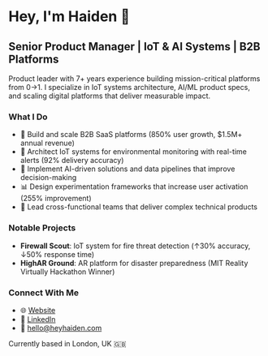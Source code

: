 # Hey, I'm Haiden 👋

## Senior Product Manager | IoT & AI Systems | B2B Platforms

Product leader with 7+ years experience building mission-critical platforms from 0→1. I specialize in IoT systems architecture, AI/ML product specs, and scaling digital platforms that deliver measurable impact.

### What I Do

- 🚀 Build and scale B2B SaaS platforms (850% user growth, $1.5M+ annual revenue)
- 🔧 Architect IoT systems for environmental monitoring with real-time alerts (92% delivery accuracy)
- 🧠 Implement AI-driven solutions and data pipelines that improve decision-making
- 📊 Design experimentation frameworks that increase user activation (255% improvement)
- 👥 Lead cross-functional teams that deliver complex technical products

### Notable Projects

- **Firewall Scout**: IoT system for fire threat detection (↑30% accuracy, ↓50% response time)
- **HighAR Ground**: AR platform for disaster preparedness (MIT Reality Virtually Hackathon Winner)

### Connect With Me

- 🌐 [Website](https://heyhaiden.vercel.app/)
- 💼 [LinkedIn](https://www.linkedin.com/in/haidenmcgill)
- 📧 [hello@heyhaiden.com](mailto:hello@heyhaiden.com)

Currently based in London, UK 🇬🇧
